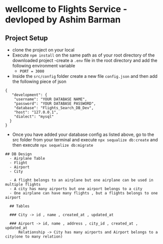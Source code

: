 # wellcome to Flights Service - devloped by Ashim Barman

## Project Setup
- clone the project on your local 
- Execute `npm install` on the same path as of your root directory of the downloaded project
-create a `.env` file in the root directory and add the following environment variable
   - `PORT = 3000`
- Inside the `src/config` folder create a new file `config.json` and then add the following piece of json 

````
{
   "development": {
    "username": "YOUR DATABASE NAME",
    "password": "YOUR DATABASE PASSWORD",
    "database": "Flights_Search_DB_Dev",
    "host": "127.0.0.1",
    "dialect": "mysql"
  }
}

````
- Once you have added your database config as listed above, go to the src folder from your terminal and execute `npx sequalize db:create`
and then execute  `npx sequelize db:migrate`

````
## DB Design 
  - Airplane Table
  - Flight 
  - Airport 
  - City

  - A flight belongs to an airplane but one airplane can be used in multiple flights
  - A city has many airports but one airport belongs to a city 
  - One airplane can have many flights , but a flights belongs to one airport 

  ## Tables 

  ### City -> id , name , created_at , updated_at

  ### Airport -> id, name , address , city_id , created_at , updated_at
      Relationship -> City has many airports and Airport belongs to a city(one to many relation)
